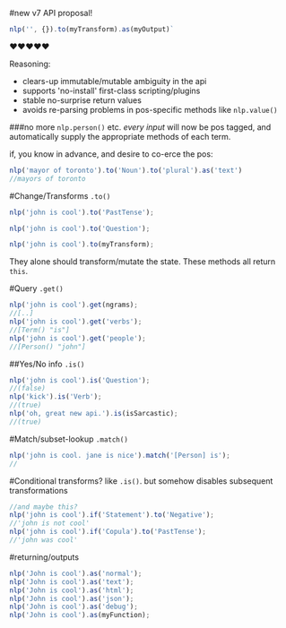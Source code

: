 #new v7 API proposal!
```javascript
nlp('', {}).to(myTransform).as(myOutput)`
```
:heart::heart::heart::heart::heart:

Reasoning:
* clears-up immutable/mutable ambiguity in the api
* supports 'no-install' first-class scripting/plugins
* stable no-surprise return values
* avoids re-parsing problems in pos-specific methods like `nlp.value()`

###no more `nlp.person()` etc.
*every input* will now be pos tagged, and automatically supply the appropriate methods of each term.

if, you know in advance, and desire to co-erce the pos:
```javascript
nlp('mayor of toronto').to('Noun').to('plural').as('text')
//mayors of toronto
```

#Change/Transforms `.to()`
```javascript
nlp('john is cool').to('PastTense');

nlp('john is cool').to('Question');

nlp('john is cool').to(myTransform);
```
They alone should transform/mutate the state. These methods all return `this`.

#Query `.get()`
```javascript
nlp('john is cool').get(ngrams);
//[..]
nlp('john is cool').get('verbs');
//[Term() "is"]
nlp('john is cool').get('people');
//[Person() "john"]
```
##Yes/No info `.is()`
```javascript
nlp('john is cool').is('Question');
//(false)
nlp('kick').is('Verb');
//(true)
nlp('oh, great new api.').is(isSarcastic);
//(true)
```


#Match/subset-lookup `.match()`
```javascript
nlp('john is cool. jane is nice').match('[Person] is');
//
```


#Conditional transforms?
like `.is()`. but somehow disables subsequent transformations
```javascript
//and maybe this?
nlp('john is cool').if('Statement').to('Negative');
//'john is not cool'
nlp('john is cool').if('Copula').to('PastTense');
//'john was cool'
```

#returning/outputs
```javascript
nlp('John is cool').as('normal');
nlp('John is cool').as('text');
nlp('John is cool').as('html');
nlp('John is cool').as('json');
nlp('John is cool').as('debug');
nlp('John is cool').as(myFunction);
```
